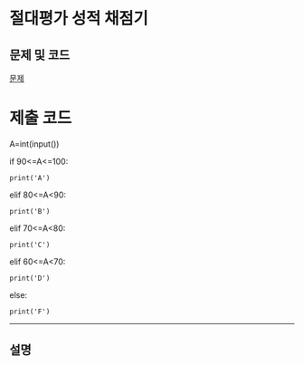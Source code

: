 절대평가 성적 채점기
=======

문제 및 코드
-----
[문제](https://www.acmicpc.net/problem/9498)




# 제출 코드

A=int(input())

if 90<=A<=100:

    print('A')   
    
elif 80<=A<90:

    print('B')    
    
elif 70<=A<80:

    print('C')    
    
elif 60<=A<70:

    print('D')    
    
else:

    print('F')




- - - - - 

설명
------
